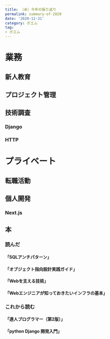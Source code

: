 ```yaml
---
title: （未）今年の振り返り
permalink: summary-of-2020
date: '2020-12-31'
category: ポエム
tag:
- ポエム
---
```


# 業務

## 新人教育

## プロジェクト管理

## 技術調査

### Django

### HTTP

# プライベート

## 転職活動

## 個人開発

### Next.js

## 本

### 読んだ

#### 「SQLアンチパターン」

#### 「オブジェクト指向設計実践ガイド」

#### 「Webを支える技術」

#### 「Webエンジニアが知っておきたいインフラの基本」

### これから読む

#### 「達人プログラマー（第2版）」

#### 「python Django 開発入門」
